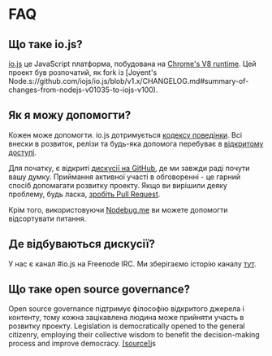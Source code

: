 # FAQ

## Що таке io.js?

[io.js](https://github.com/iojs/io.js) це JavaScript платформа, побудована на [Chrome's V8 runtime](http://code.google.com/p/v8/). Цей проект був розпочатий, як fork із [Joyent's Node.s://github.com/iojs/io.js/blob/v1.x/CHANGELOG.md#summary-of-changes-from-nodejs-v01035-to-iojs-v100).

## Як я можу допомогти?

Кожен може допомогти. io.js дотримується [кодексу поведінки](https://github.com/iojs/io.js/blob/v1.x/CONTRIBUTING.md#code-of-conduct). Всі внески в розвиток, релізи та будь-яка допомога перебуває в [відкритому доступі](https://github.com/iojs/io.js/blob/v1.x/GOVERNANCE.md#readme).

Для початку, є відкриті [дискусії на GitHub](https://github.com/iojs/io.js/issues), де ми завжди раді почути вашу думку.
Приймання активної участі в обговоренні - це гарний спосіб допомагати розвитку проекту. Якщо ви вирішили деяку проблему, будь ласка, [зробіть Pull Request](https://github.com/iojs/io.js/blob/v1.x/CONTRIBUTING.md#code-contributions).

Крім того, використовуючи [Nodebug.me](http://nodebug.me/) ви можете допомогти відсортувати питання.

## Де відбуваються дискусії?

У нас є канал #io.js на Freenode IRC. Ми зберігаємо історію каналу [тут](http://logs.libuv.org/io.js/latest).

## Що таке open source governance?

Open source governance підтримує філософію відкритого джерела і контенту, тому кожна зацікавлена людина може прийняти участь в розвитку проекту. Legislation is democratically opened to the general citizenry, employing their collective wisdom to benefit the decision-making process and improve democracy. [[source]](https://en.wikipedia.org/wiki/Open-source_governance)js